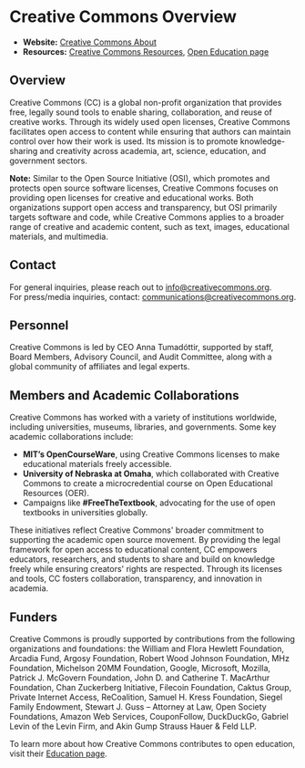 # Creative Commons Overview

- **Website:** [Creative Commons About](https://creativecommons.org/about/)  
- **Resources:** [Creative Commons Resources](https://creativecommons.org/share-your-work/), [Open Education page](https://creativecommons.org/about/education/)

## Overview

Creative Commons (CC) is a global non-profit organization that provides free, legally sound tools to enable sharing, collaboration, and reuse of creative works. Through its widely used open licenses, Creative Commons facilitates open access to content while ensuring that authors can maintain control over how their work is used. Its mission is to promote knowledge-sharing and creativity across academia, art, science, education, and government sectors.

**Note:** Similar to the Open Source Initiative (OSI), which promotes and protects open source software licenses, Creative Commons focuses on providing open licenses for creative and educational works. Both organizations support open access and transparency, but OSI primarily targets software and code, while Creative Commons applies to a broader range of creative and academic content, such as text, images, educational materials, and multimedia.

## Contact

For general inquiries, please reach out to [info@creativecommons.org](mailto:info@creativecommons.org).  
For press/media inquiries, contact: [communications@creativecommons.org](mailto:communications@creativecommons.org).

## Personnel

Creative Commons is led by CEO Anna Tumadóttir, supported by staff, Board Members, Advisory Council, and Audit Committee, along with a global community of affiliates and legal experts.

## Members and Academic Collaborations

Creative Commons has worked with a variety of institutions worldwide, including universities, museums, libraries, and governments. Some key academic collaborations include:

- **MIT’s OpenCourseWare**, using Creative Commons licenses to make educational materials freely accessible.
- **University of Nebraska at Omaha**, which collaborated with Creative Commons to create a microcredential course on Open Educational Resources (OER).
- Campaigns like **#FreeTheTextbook**, advocating for the use of open textbooks in universities globally.

These initiatives reflect Creative Commons' broader commitment to supporting the academic open source movement. By providing the legal framework for open access to educational content, CC empowers educators, researchers, and students to share and build on knowledge freely while ensuring creators' rights are respected. Through its licenses and tools, CC fosters collaboration, transparency, and innovation in academia.

## Funders

Creative Commons is proudly supported by contributions from the following organizations and foundations: the William and Flora Hewlett Foundation, Arcadia Fund, Argosy Foundation, Robert Wood Johnson Foundation, MHz Foundation, Michelson 20MM Foundation, Google, Microsoft, Mozilla, Patrick J. McGovern Foundation, John D. and Catherine T. MacArthur Foundation, Chan Zuckerberg Initiative, Filecoin Foundation, Caktus Group, Private Internet Access, ReCoalition, Samuel H. Kress Foundation, Siegel Family Endowment, Stewart J. Guss – Attorney at Law, Open Society Foundations, Amazon Web Services, CouponFollow, DuckDuckGo, Gabriel Levin of the Levin Firm, and Akin Gump Strauss Hauer & Feld LLP.

To learn more about how Creative Commons contributes to open education, visit their [Education page](https://creativecommons.org/about/education/).
